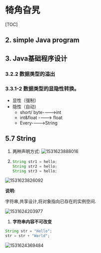 # 犄角旮旯

[TOC]

## 2. simple Java program



## 3. Java基础程序设计

### 3.2.2	数据类型的溢出

### 3.3.1-2  	数据类型的显隐性转换。

- 显性（强制）
- 隐性（自动）
  - short/ byte---->int
  - int&float ----> float
  - Every---->String



## 5.7 String

1. 两种声明方式: 		   ![1531623888016](C:\Users\Rekol\AppData\Local\Temp\1531623888016.png)



1. ```java
   String str1 = hello;
   String str2 = hello;
   String str3 = hello;
   ```

![1531623826092](C:\Users\Rekol\AppData\Local\Temp\1531623826092.png)

**说明:**

字符串,共享设计,将对象指向已存在的实例空间.

![1531624203977](C:\Users\Rekol\AppData\Local\Temp\1531624203977.png)

1. **字符串内容不可改变**

```java
String str = "Hello";
str = str + "World";
```

![1531624369484](C:\Users\Rekol\AppData\Local\Temp\1531624369484.png)